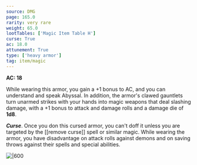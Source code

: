 ```yaml
---
source: DMG
page: 165.0
rarity: very rare
weight: 65.0
lootTables: ['Magic Item Table H']
curse: True
ac: 18.0
attunement: True
type: ['heavy armor']
tag: item/magic
---
```


**AC: 18**

While wearing this armor, you gain a +1 bonus to AC, and you can understand and speak Abyssal. In addition, the armor's clawed gauntlets turn unarmed strikes with your hands into magic weapons that deal slashing damage, with a +1 bonus to attack and damage rolls and a damage die of **1d8**.

**_Curse_**. Once you don this cursed armor, you can't doff it unless you are targeted by the [[remove curse]] spell or similar magic. While wearing the armor, you have disadvantage on attack rolls against demons and on saving throws against their spells and special abilities.


![|600](https://5e.tools/img/items/DMG/Demon%20Armor.jpg)